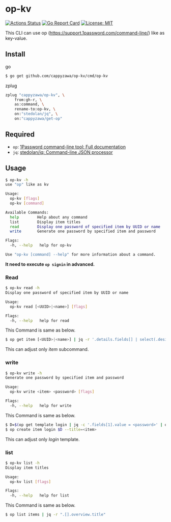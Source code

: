 # op-kv 
[![Actions Status](https://github.com/cappyzawa/op-kv/workflows/CI/badge.svg)](https://github.com/cappyzawa/op-kv/actions)
[![Go Report Card](https://goreportcard.com/badge/github.com/cappyzawa/op-kv)](https://goreportcard.com/report/github.com/cappyzawa/op-kv)
[![License: MIT](https://img.shields.io/badge/License-MIT-yellow.svg)](https://opensource.org/licenses/MIT)

This CLI can use op (https://support.1password.com/command-line/) like as key-value.

## Install
go
```bash
$ go get github.com/cappyzawa/op-kv/cmd/op-kv
```

zplug
```zsh
zplug "cappyzawa/op-kv", \
    from:gh-r, \
    as:command, \
    rename-to:op-kv, \
    on:"stedolan/jq", \
    on:"cappyzawa/get-op"
```

## Required
* `op`: [1Password command\-line tool: Full documentation](https://support.1password.com/command-line/)
* `jq`: [stedolan/jq: Command\-line JSON processor](https://github.com/stedolan/jq)

## Usage

```bash
$ op-kv -h
use "op" like as kv

Usage:
  op-kv [flags]
  op-kv [command]

Available Commands:
  help        Help about any command
  list        Display item titles
  read        Display one password of specified item by UUID or name
  write       Generate one password by specified item and password

Flags:
  -h, --help   help for op-kv

Use "op-kv [command] --help" for more information about a command.
```

**It need to execute `op signin` in advanced.**
### Read
```bash
$ op-kv read -h
Display one password of specified item by UUID or name

Usage:
  op-kv read [<UUID>|<name>] [flags]

Flags:
  -h, --help   help for read
```
This Command is same as below.
```bash
$ op get item [<UUID>|<name>] | jq -r '.details.fields[] | select(.designation=="password").value'
```
This can adjust only _item_ subcommand.

### write
```bash
$ op-kv write -h 
Generate one password by specified item and password

Usage:
  op-kv write <item> <password> [flags]

Flags:
  -h, --help   help for write
```
This Command is same as below.
```bash
$ D=$(op get template login | jq -c '.fields[1].value = <password>' | op encode)
$ op create item login $D --title=<item>
```
This can adjust only _login_ template.

### list
```bash
$ op-kv list -h
Display item titles

Usage:
  op-kv list [flags]

Flags:
  -h, --help   help for list
```
This Command is same as below.
```bash
$ op list items | jq -r ".[].overview.title"
```
